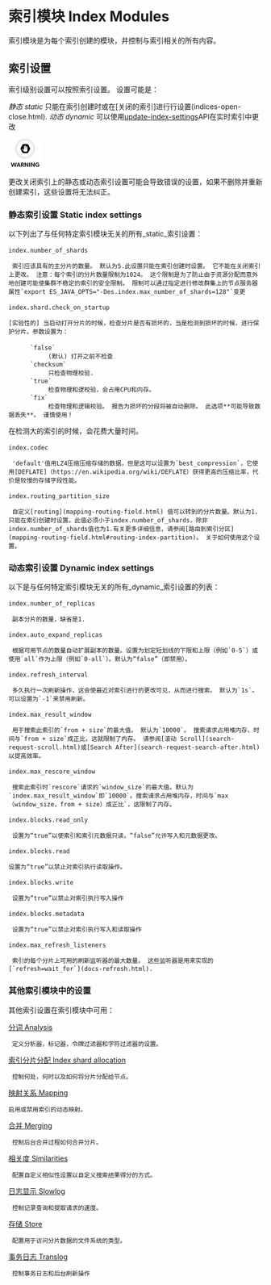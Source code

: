 # 索引模块 Index Modules

索引模块是为每个索引创建的模块，并控制与索引相关的所有内容。

## 索引设置

索引级别设置可以按照索引设置。 设置可能是：

_静态 static_
     只能在索引创建时或在[关闭的索引]进行行设置(indices-open-close.html). 
_动态 dynamic_
     可以使用[update-index-settings](indices-update-settings.html)API在实时索引中更改

![Warning](/images/icons/warning.png)

更改关闭索引上的静态或动态索引设置可能会导致错误的设置，如果不删除并重新创建索引，这些设置将无法纠正。

### 静态索引设置 Static index settings

以下列出了与任何特定索引模块无关的所有_static_索引设置：

`index.number_of_shards`

     索引应该具有的主分片的数量。 默认为5.此设置只能在索引创建时设置。 它不能在关闭索引上更改。 注意：每个索引的分片数量限制为1024。 这个限制是为了防止由于资源分配而意外地创建可能使集群不稳定的索引的安全限制。 限制可以通过指定进行修改群集上的节点服务器属性`export ES_JAVA_OPTS="-Des.index.max_number_of_shards=128"`变更

`index.shard.check_on_startup`

    [实验性的] 当启动打开分片的时候，检查分片是否有损坏的，当是检测到损坏的时候，进行保护分片。参数设置为：

          `false`
               (默认) 打开之前不检查
          `checksum`
               只检查物理校验. 
          `true`
               检查物理和逻校验，会占用CPU和内存。
          `fix`
               检查物理和逻辑校验。 报告为损坏的分段将被自动删除。 此选项**可能导致数据丢失**。 谨慎使用！

在检测大的索引的时候，会花费大量时间。

`index.codec`
     
     'default'值用LZ4压缩压缩存储的数据，但是这可以设置为`best_compression`，它使用[DEFLATE]（https://en.wikipedia.org/wiki/DEFLATE）获得更高的压缩比率，代价是较慢的存储字段性能。

`index.routing_partition_size`

     自定义[routing](mapping-routing-field.html) 值可以转到的分片数量。默认为1，只能在索引创建时设置。此值必须小于index.number_of_shards，除非index.number_of_shards值也为1.有关更多详细信息，请参阅[路由到索引分区](mapping-routing-field.html#routing-index-partition)。 关于如何使用这个设置。

### 动态索引设置 Dynamic index settings

以下是与任何特定索引模块无关的所有_dynamic_索引设置的列表：

`index.number_of_replicas`
     
     副本分片的数量，缺省是1. 

`index.auto_expand_replicas`
     
     根据可用节点的数量自动扩展副本的数量。设置为划定短划线的下限和上限（例如`0-5`）或使用`all`作为上限（例如`0-all`）。默认为“false”（即禁用）。

`index.refresh_interval`
    
     多久执行一次刷新操作，这会使最近对索引进行的更改可见，从而进行搜索。 默认为`1s`。 可以设置为`-1`来禁用刷新。

`index.max_result_window`

     用于搜索此索引的`from + size`的最大值。 默认为`10000`。 搜索请求占用堆内存，时间与`from + size`成正比，这就限制了内存。 请参阅[滚动 Scroll](search-request-scroll.html)或[Search After](search-request-search-after.html)以提高效率。

`index.max_rescore_window`
     
     搜索此索引时`rescore`请求的`window_size`的最大值。默认为`index.max_result_window`即`10000`。搜索请求占用堆内存，时间与`max（window_size，from + size）成正比`，这限制了内存。

`index.blocks.read_only`
     
     设置为“true”以使索引和索引元数据只读，“false”允许写入和元数据更改。

`index.blocks.read`
    
    设置为“true”以禁止对索引执行读取操作。

`index.blocks.write`
     
     设置为“true”以禁止对索引执行写入操作

`index.blocks.metadata`

     设置为“true”以禁止对索引执行写入和读取操作

`index.max_refresh_listeners`

     索引的每个分片上可用的刷新监听器的最大数量。 这些监听器是用来实现的[`refresh=wait_for`](docs-refresh.html). 

### 其他索引模块中的设置

其他索引设置在索引模块中可用：

[分词 Analysis](analysis.html)
    
     定义分析器，标记器，令牌过滤器和字符过滤器的设置。

[索引分片分配 Index shard allocation](index-modules-allocation.html)

     控制何处，何时以及如何将分片分配给节点。 

[映射关系 Mapping](index-modules-mapper.html)

    启用或禁用索引的动态映射。

[合并 Merging](index-modules-merge.html)

     控制后台合并过程如何合并分片。

[相关度 Similarities](index-modules-similarity.html)

     配置自定义相似性设置以自定义搜索结果得分的方式。

[日志显示 Slowlog](index-modules-slowlog.html)

     控制记录查询和提取请求的速度。

[存储 Store](index-modules-store.html)

     配置用于访问分片数据的文件系统的类型。

[事务日志 Translog](index-modules-translog.html)

     控制事务日志和后台刷新操作